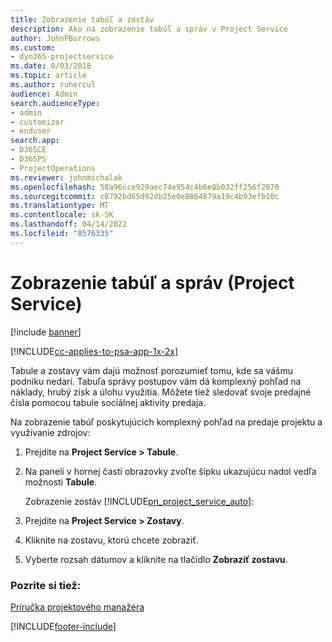 ```yaml
---
title: Zobrazenie tabúľ a zostáv
description: Ako na zobrazenie tabúľ a správ v Project Service
author: JohnPBurrows
ms.custom:
- dyn365-projectservice
ms.date: 8/03/2018
ms.topic: article
ms.author: ruhercul
audience: Admin
search.audienceType:
- admin
- customizer
- enduser
search.app:
- D365CE
- D365PS
- ProjectOperations
ms.reviewer: johnmichalak
ms.openlocfilehash: 58a96cce929aec74e954c4b6e8b032ff256f2070
ms.sourcegitcommit: c0792bd65d92db25e0e8864879a19c4b93efb10c
ms.translationtype: MT
ms.contentlocale: sk-SK
ms.lasthandoff: 04/14/2022
ms.locfileid: "8576335"
---
```

# <a name="view-dashboards-and-reports-project-service"></a>Zobrazenie tabúľ a správ (Project Service)

[!include [banner](../includes/psa-now-project-operations.md)]

[!INCLUDE[cc-applies-to-psa-app-1x-2x](../includes/cc-applies-to-psa-app-1x-2x.md)]

Tabule a zostavy vám dajú možnosť porozumieť tomu, kde sa vášmu podniku nedarí. Tabuľa správy postupov vám dá komplexný pohľad na náklady, hrubý zisk a úlohu využitia. Môžete tiež sledovať svoje predajné čísla pomocou tabule sociálnej aktivity predaja.  
  
 Na zobrazenie tabúľ poskytujúcich komplexný pohľad na predaje projektu a využívanie zdrojov:  
  
1. Prejdite na **Project Service > Tabule**.  
  
2. Na paneli v hornej časti obrazovky zvoľte šípku ukazujúcu nadol vedľa možnosti **Tabule**.  
  
   Zobrazenie zostáv [!INCLUDE[pn_project_service_auto](../includes/pn-project-service-auto.md)]:  
  
3. Prejdite na **Project Service > Zostavy**.  
  
4. Kliknite na zostavu, ktorú chcete zobraziť.  
  
5. Vyberte rozsah dátumov a kliknite na tlačidlo **Zobraziť zostavu**.  
  
### <a name="see-also"></a>Pozrite si tiež:  
 [Príručka projektového manažéra](../psa/project-manager-guide.md)


[!INCLUDE[footer-include](../includes/footer-banner.md)]
